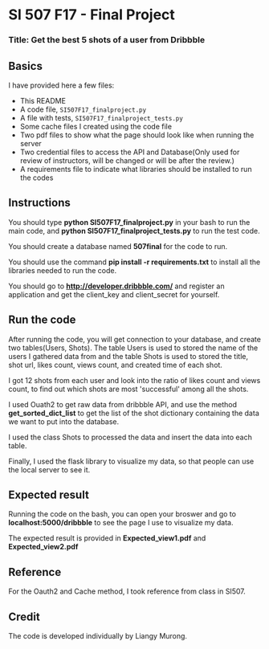 # SI 507 F17 - Final Project

### Title: Get the best 5 shots of a user from Dribbble

## Basics

I have provided here a few files:

* This README
* A code file, `SI507F17_finalproject.py`
* A file with tests, `SI507F17_finalproject_tests.py`
* Some cache files I created using the code file
* Two pdf files to show what the page should look like when running the server
* Two credential files to access the API and Database(Only used for review of instructors, will be changed or will be after the review.)
* A requirements file to indicate what libraries should be installed to run the codes

## Instructions

You should type **python SI507F17_finalproject.py** in your bash to run the main code, and **python SI507F17_finalproject_tests.py** to run the test code.

You should create a database named **507final** for the code to run.

You should use the command **pip install -r requirements.txt** to install all the libraries needed to run the code.

You should go to **http://developer.dribbble.com/** and register an application and get the client_key and client_secret for yourself.

## Run the code

After running the code, you will get connection to your database, and create two tables(Users, Shots).
The table Users is used to stored the name of the users I gathered data from and the table Shots is used to stored the title, shot url, likes count, views count, and created time of each shot.

I got 12 shots from each user and look into the ratio of likes count and views count, to find out which shots are most 'successful' among all the shots.

I used Ouath2 to get raw data from dribbble API, and use the method **get_sorted_dict_list** to get the list of the shot dictionary containing the data we want to put into the database.

I used the class Shots to processed the data and insert the data into each table.

Finally, I used the flask library to visualize my data, so that people can use the local server to see it.

## Expected result

Running the code on the bash, you can open your broswer and go to **localhost:5000/dribbble** to see the page I use to visualize my data.

The expected result is provided in **Expected_view1.pdf** and **Expected_view2.pdf**

## Reference

For the Oauth2 and Cache method, I took reference from class in SI507.

## Credit

The code is developed individually by Liangy Murong.

